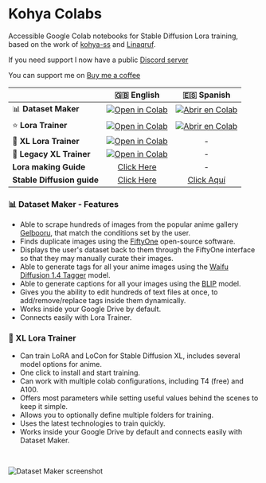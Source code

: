 # Kohya Colabs

Accessible Google Colab notebooks for Stable Diffusion Lora training, based on the work of [kohya-ss](https://github.com/kohya-ss/sd-scripts) and [Linaqruf](https://github.com/Linaqruf/kohya-trainer).

If you need support I now have a public [Discord server](https://discord.com/invite/hGHnfda)

You can support me on [Buy me a coffee](https://buymeacoffee.com/Bercraft)

| |🇬🇧 English|🇪🇸 Spanish|
|:--|:-:|:-:|
| 📊 **Dataset Maker** | [![Open in Colab](https://raw.githubusercontent.com/Bercraft/kohya-colab/main/assets/colab-badge.svg)](https://colab.research.google.com/github/Bercraft/kohya-colab/blob/main/Dataset_Maker.ipynb) | [![Abrir en Colab](https://raw.githubusercontent.com/Bercraft/kohya-colab/main/assets/colab-badge-spanish.svg)](https://colab.research.google.com/github/Bercraft/kohya-colab/blob/main/Spanish_Dataset_Maker.ipynb) |
| ⭐ **Lora Trainer** | [![Open in Colab](https://raw.githubusercontent.com/Bercraft/kohya-colab/main/assets/colab-badge.svg)](https://colab.research.google.com/github/Bercraft/kohya-colab/blob/main/Lora_Trainer.ipynb) | [![Abrir en Colab](https://raw.githubusercontent.com/Bercraft/kohya-colab/main/assets/colab-badge-spanish.svg)](https://colab.research.google.com/github/Bercraft/kohya-colab/blob/main/Spanish_Lora_Trainer.ipynb) |
| 🌟 **XL Lora Trainer** | [![Open in Colab](https://raw.githubusercontent.com/Bercraft/kohya-colab/main/assets/colab-badge.svg)](https://colab.research.google.com/github/Bercraft/kohya-colab/blob/main/Lora_Trainer_XL.ipynb) | - |
| 🌟 **Legacy XL Trainer** | [![Open in Colab](https://raw.githubusercontent.com/Bercraft/kohya-colab/main/assets/colab-badge.svg)](https://colab.research.google.com/github/Bercraft/kohya-colab/blob/main/Lora_Trainer_XL_Legacy.ipynb) | - |
| **Lora making Guide** | [Click Here](https://civitai.com/models/22530) | - |
| **Stable Diffusion guide** | [Click Here](https://huggingface.co/Bercraft/stable-diffusion-guide/blob/main/README.md#index) | [Click Aquí](https://huggingface.co/Bercraft/stable-diffusion-guide/blob/main/spanish.md#index) |

### 📊 Dataset Maker - Features

* Able to scrape hundreds of images from the popular anime gallery [Gelbooru](https://gelbooru.com/index.php?page=wiki&s=view&id=18780), that match the conditions set by the user.
* Finds duplicate images using the [FiftyOne](https://docs.voxel51.com/) open-source software.
* Displays the user's dataset back to them through the FiftyOne interface so that they may manually curate their images.
* Able to generate tags for all your anime images using the [Waifu Diffusion 1.4 Tagger](https://huggingface.co/SmilingWolf/wd-v1-4-swinv2-tagger-v2) model.
* Able to generate captions for all your images using the [BLIP](https://huggingface.co/spaces/Salesforce/BLIP) model.
* Gives you the ability to edit hundreds of text files at once, to add/remove/replace tags inside them dynamically.
* Works inside your Google Drive by default.
* Connects easily with Lora Trainer.

### 🌟 XL Lora Trainer

* Can train LoRA and LoCon for Stable Diffusion XL, includes several model options for anime.
* One click to install and start training.
* Can work with multiple colab configurations, including T4 (free) and A100.
* Offers most parameters while setting useful values behind the scenes to keep it simple.
* Allows you to optionally define multiple folders for training.
* Uses the latest technologies to train quickly.
* Works inside your Google Drive by default and connects easily with Dataset Maker.

&nbsp;

![Dataset Maker screenshot](assets/datasetmaker.png)
